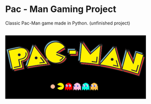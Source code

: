 # Pac - Man  Gaming Project
Classic Pac-Man game made in Python. (unfinished project)
<br>
<br>

![Imagem pacman](https://github.com/joaotinti75/Pacman_Curso_Pygame/blob/main/pacman-logo-1.png)
